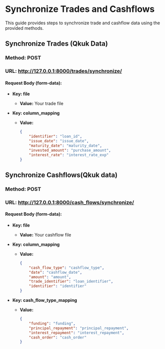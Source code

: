 # Synchronize Trades and Cashflows

This guide provides steps to synchronize trade and cashflow data using the provided methods.

## Synchronize Trades (Qkuk Data)

### Method: POST
### URL: http://127.0.0.1:8000/trades/synchronize/

#### Request Body (form-data):
- **Key: file**
  - **Value:** Your trade file

- **Key: column_mapping**
  - **Value:** 
    ```json
    {
        "identifier": "loan_id",
        "issue_date": "issue_date",
        "maturity_date": "maturity_date",
        "invested_amount": "purchase_amount",
        "interest_rate": "interest_rate_exp"
    }
    ```

## Synchronize Cashflows(Qkuk data)

### Method: POST
### URL: http://127.0.0.1:8000/cash_flows/synchronize/

#### Request Body (form-data):
- **Key: file**
  - **Value:** Your cashflow file

- **Key: column_mapping**
  - **Value:**
    ```json
    {
        "cash_flow_type": "cashflow_type",
        "date": "cashflow_date",
        "amount": "amount",
        "trade_identifier": "loan_identifier",
        "identifier": "identifier"
    }
    ```

- **Key: cash_flow_type_mapping**
  - **Value:**
    ```json
    {
        "funding": "funding",
        "principal_repayment": "principal_repayment",
        "interest_repayment": "interest_repayment",
        "cash_order": "cash_order"
    }
    ```
